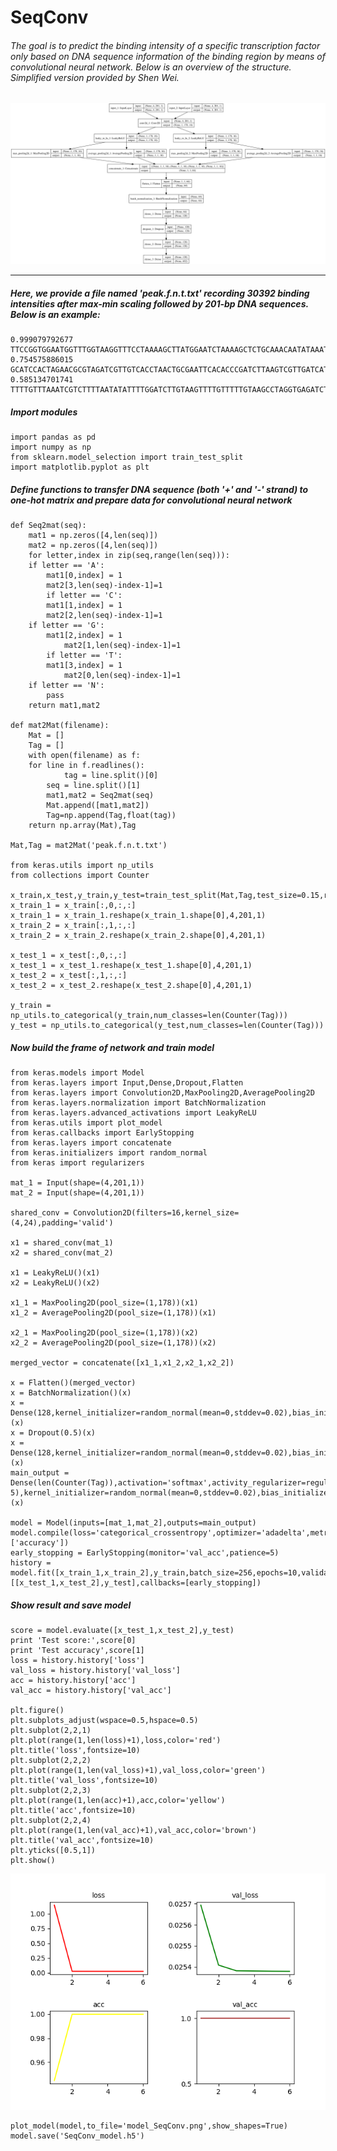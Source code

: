 # SeqConv

###### The goal is to predict the binding intensity of a specific transcription factor only based on DNA sequence information of the binding region by means of convolutional neural network. Below is an overview of the structure. Simplified version provided by Shen Wei.
![](https://raw.githubusercontent.com/shenwei19/SeqConv/master/imgs/model_SeqConv.png?token=Auc1u-PBNkmUWA2PGYhgUhvTbWQIXDWXks5ckIc4wA%3D%3D)

 ***
##### Here, we provide a file named 'peak.f.n.t.txt' recording 30392 binding intensities after max-min scaling followed by 201-bp DNA sequences. Below is an example:

    
    0.999079792677  TTCCGGTGGAATGGTTTGGTAAGGTTTCCTAAAAGCTTATGGAATCTAAAAGCTCTGCAAACAATATAAATATCAATTAGTGATACTTTTACACTGAGAATCTGATCCGACCGTTACAGTTACGCATATATATTATACACTGAATATTTTATTATAATTCATGTTACTTTTCTTTTGTTATATGTTTGATTTTTTCTTGTT
    0.754575886015  GCATCCACTAGAACGCGTAGATCGTTGTCACCTAACTGCGAATTCACACCCGATCTTAAGTCGTTGATCATTCTTTGATGTTCTTCCTTCCAACGTGTATATTCCAATTCAAATGAAAAGACACCTACAACATCAAAACCAACTTCATTCTTAGTAAAAGATCACAAAGAGTCAAGAAGTGTTATGTGAGATTCTGAAAGT
    0.585134701741  TTTTGTTTAAATCGTCTTTTAATATATTTTGGATCTTGTAAGTTTTGTTTTTGTAAGCCTAGGTGAGATCTGGATTCTAAATCTATTACCGAAAACAGAATCTTTGAAAGTGGATCAACGTGTCCATAAATTTGGTAGCGATGCATATATTATAAATCTAAATACTGTAGGATACAATTTGACACGTAATGTATTGGTGAA


##### Import modules

    
    import pandas as pd
    import numpy as np
    from sklearn.model_selection import train_test_split
    import matplotlib.pyplot as plt

##### Define functions to transfer DNA sequence (both '+' and '-' strand) to one-hot matrix and prepare data for convolutional neural network


    def Seq2mat(seq):
	    mat1 = np.zeros([4,len(seq)])
	    mat2 = np.zeros([4,len(seq)])
	    for letter,index in zip(seq,range(len(seq))):
		if letter == 'A':
		    mat1[0,index] = 1
		    mat2[3,len(seq)-index-1]=1
	        if letter == 'C':
		    mat1[1,index] = 1
		    mat2[2,len(seq)-index-1]=1
		if letter == 'G':
		    mat1[2,index] = 1
	    	    mat2[1,len(seq)-index-1]=1
	    	if letter == 'T':
		    mat1[3,index] = 1
	    	    mat2[0,len(seq)-index-1]=1
		if letter == 'N':
		    pass
	    return mat1,mat2

    def mat2Mat(filename):
	    Mat = []
	    Tag = []
	    with open(filename) as f:
		for line in f.readlines():
	            tag = line.split()[0]
		    seq = line.split()[1]
		    mat1,mat2 = Seq2mat(seq)
		    Mat.append([mat1,mat2])
		    Tag=np.append(Tag,float(tag))
	    return np.array(Mat),Tag

    Mat,Tag = mat2Mat('peak.f.n.t.txt')
    
    from keras.utils import np_utils
    from collections import Counter
    
    x_train,x_test,y_train,y_test=train_test_split(Mat,Tag,test_size=0.15,random_state=12580)
    x_train_1 = x_train[:,0,:,:]
    x_train_1 = x_train_1.reshape(x_train_1.shape[0],4,201,1)
    x_train_2 = x_train[:,1,:,:]
    x_train_2 = x_train_2.reshape(x_train_2.shape[0],4,201,1)

    x_test_1 = x_test[:,0,:,:]
    x_test_1 = x_test_1.reshape(x_test_1.shape[0],4,201,1)
    x_test_2 = x_test[:,1,:,:]
    x_test_2 = x_test_2.reshape(x_test_2.shape[0],4,201,1)

    y_train = np_utils.to_categorical(y_train,num_classes=len(Counter(Tag)))
    y_test = np_utils.to_categorical(y_test,num_classes=len(Counter(Tag)))


##### Now build the frame of network and train model


    from keras.models import Model
    from keras.layers import Input,Dense,Dropout,Flatten
    from keras.layers import Convolution2D,MaxPooling2D,AveragePooling2D
    from keras.layers.normalization import BatchNormalization
    from keras.layers.advanced_activations import LeakyReLU
    from keras.utils import plot_model
    from keras.callbacks import EarlyStopping
    from keras.layers import concatenate
    from keras.initializers import random_normal
    from keras import regularizers
    
    mat_1 = Input(shape=(4,201,1))
    mat_2 = Input(shape=(4,201,1))
    
    shared_conv = Convolution2D(filters=16,kernel_size=(4,24),padding='valid')
    
    x1 = shared_conv(mat_1)
    x2 = shared_conv(mat_2)
    
    x1 = LeakyReLU()(x1)
    x2 = LeakyReLU()(x2)
    
    x1_1 = MaxPooling2D(pool_size=(1,178))(x1) 
    x1_2 = AveragePooling2D(pool_size=(1,178))(x1)
    
    x2_1 = MaxPooling2D(pool_size=(1,178))(x2)
    x2_2 = AveragePooling2D(pool_size=(1,178))(x2)
    
    merged_vector = concatenate([x1_1,x1_2,x2_1,x2_2])
    
    x = Flatten()(merged_vector)
    x = BatchNormalization()(x)
    x = Dense(128,kernel_initializer=random_normal(mean=0,stddev=0.02),bias_initializer=random_normal(mean=0,stddev=0.02))(x)
    x = Dropout(0.5)(x)
    x = Dense(128,kernel_initializer=random_normal(mean=0,stddev=0.02),bias_initializer=random_normal(mean=0,stddev=0.02))(x)
    main_output = Dense(len(Counter(Tag)),activation='softmax',activity_regularizer=regularizers.l2(10e-5),kernel_initializer=random_normal(mean=0,stddev=0.02),bias_initializer=random_normal(mean=0,stddev=0.02))(x)
    
    model = Model(inputs=[mat_1,mat_2],outputs=main_output)
    model.compile(loss='categorical_crossentropy',optimizer='adadelta',metrics=['accuracy'])
    early_stopping = EarlyStopping(monitor='val_acc',patience=5)
    history = model.fit([x_train_1,x_train_2],y_train,batch_size=256,epochs=10,validation_data=[[x_test_1,x_test_2],y_test],callbacks=[early_stopping])
 
 ##### Show result and save model
    
    score = model.evaluate([x_test_1,x_test_2],y_test)
    print 'Test score:',score[0]
    print 'Test accuracy',score[1]
    loss = history.history['loss']
    val_loss = history.history['val_loss']
    acc = history.history['acc']
    val_acc = history.history['val_acc']
    
    plt.figure()
    plt.subplots_adjust(wspace=0.5,hspace=0.5)
    plt.subplot(2,2,1)
    plt.plot(range(1,len(loss)+1),loss,color='red')
    plt.title('loss',fontsize=10)
    plt.subplot(2,2,2)
    plt.plot(range(1,len(val_loss)+1),val_loss,color='green')
    plt.title('val_loss',fontsize=10)
    plt.subplot(2,2,3)
    plt.plot(range(1,len(acc)+1),acc,color='yellow')
    plt.title('acc',fontsize=10)
    plt.subplot(2,2,4)
    plt.plot(range(1,len(val_acc)+1),val_acc,color='brown')
    plt.title('val_acc',fontsize=10)
    plt.yticks([0.5,1])
    plt.show()

![](https://raw.githubusercontent.com/shenwei19/SeqConv/master/imgs/Figure_1.png?token=Auc1u5cXAQG9vSvD8e20i23-mDfOb9Fzks5ckIbqwA%3D%3D)

    plot_model(model,to_file='model_SeqConv.png',show_shapes=True)
    model.save('SeqConv_model.h5')
